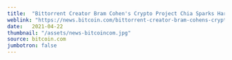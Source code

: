 ```yaml
---
title:  "Bittorrent Creator Bram Cohen's Crypto Project Chia Sparks Hard Drive and SSD Shortages"
weblink: "https://news.bitcoin.com/bittorrent-creator-bram-cohens-crypto-project-chia-sparks-hard-drive-and-ssd-shortages/"
date:   2021-04-22
thumbnail: "/assets/news-bitcoincom.jpg"
source: bitcoin.com
jumbotron: false
---
```

